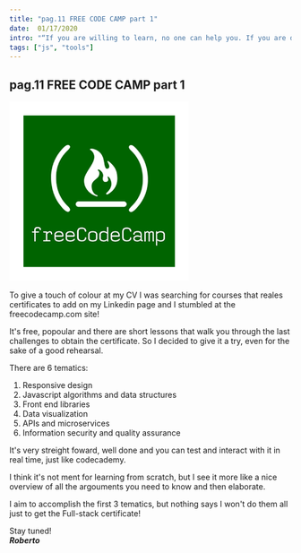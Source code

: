 ```yaml
---
title: "pag.11 FREE CODE CAMP part 1"
date:  01/17/2020
intro: "“If you are willing to learn, no one can help you. If you are determined to learn, no one can stop you. Anonymous"
tags: ["js", "tools"]
---
```


## pag.11 FREE CODE CAMP part 1

![fcc](../images/blogfreecodecamp.png)

To give a touch of colour at my CV I was searching for courses that reales certificates to add on my Linkedin page and I stumbled at the freecodecamp.com site!

It's free, popoular and there are short lessons that walk you through the last challenges to obtain the certificate. So I decided to give it a try, even for the sake of a good rehearsal.

There are 6 tematics:
1. Responsive design
2. Javascript algorithms and data structures
3. Front end libraries 
4. Data visualization
5. APIs and microservices
6. Information security and quality assurance

It's very streight foward, well done and you can test and interact with it in real time, just like codecademy. 

I think it's not ment for learning from scratch, but I see it more like a nice overview of all the argouments you need to know and then elaborate.

I aim to accomplish the first 3 tematics, but nothing says I won't do them all just to get the Full-stack certificate!

Stay tuned!  
***Roberto***